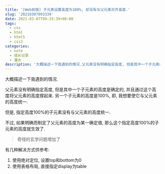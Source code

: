 ```yaml
---
title: '[Web前端] 子元素设置高度为100%, 却没有与父元素对齐高度.'
slug: '20210307093339'
date: 2021-03-07T09:33:39+08:00
tags:
  - css
  - html
  - html5
  - css3
categories:
  - note
  - 成长记录
  - 灌水
description: '大概描述一下我遇到的情况.父元素没有明确指定高度, 但是其中一个子元素的高度是确定的, 并且通过这个高度将父元素的高度撑起来. 另一个子元素的高度是100%, 即, 我想要使它与父元素的高度统一.但是, 指定高度100%的子元素没有与父元素的高度统一.不过, 如果明确而制定了父元素的高度为某一确定值, 那么这个指定高度100%的子元素的高度就生效了.奇怪的玄学问题增加了有几种解决方式供参考:使用绝对定位, 设置top和bottom为0使用表格布局, 这个我没用样式做过, 属性可以轻易做到'
---
```


大概描述一下我遇到的情况.


父元素没有明确指定高度, 但是其中一个子元素的高度是确定的, 并且通过这个高度将父元素的高度撑起来. 另一个子元素的高度是100%, 即, 我想要使它与父元素的高度统一.


但是, 指定高度100%的子元素没有与父元素的高度统一.


不过, 如果明确而制定了父元素的高度为某一确定值, 那么这个指定高度100%的子元素的高度就生效了.


> 奇怪的玄学问题增加了


有几种解决方式供参考:

1. 使用绝对定位, 设置top和bottom为0
2. 使用表格布局, 直接指定display为table
